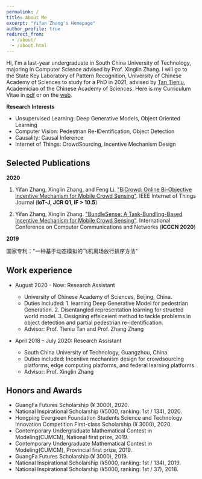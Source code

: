 ```yaml
---
permalink: /
title: About Me
excerpt: "Yifan Zhang's Homepage"
author_profile: true
redirect_from: 
  - /about/
  - /about.html
---
```


Hi, I'm a last-year undergraduate in South China University of Technology, majoring in Computer Science advised by Prof. Xinglin Zhang. I will go to the State Key Laboratory of Pattern Recognition, University of Chinese Academy of Sciences to study for a PhD in 2021, advised by [Tan Tieniu](http://people.ucas.ac.cn/~tantieniu), Academician of the Chinese Academy of Sciences.
Here is my Curriculum Vitae in [pdf](../files/Curriculum_Vitae.pdf) or on the [web](https://yfZhangCs.github.io/cv/).

**Research Interests**
* Unsupervised Learning: Deep Generative Models, Object Oriented Learning
* Computer Vision: Pedestrian Re-IDentification, Object Detection
* Causality: Causal Inference
* Internet of Things: CrowdSourcing, Incentive Mechanism Design

## Selected Publications
**2020**

1. Yifan Zhang, Xinglin Zhang, and Feng Li. ["BiCrowd: Online Bi-Objective Incentive Mechanism for Mobile Crowd Sensing"](../files/BiCrowd-IOT-J.pdf). IEEE Internet of Things Journal (**IoT-J, JCR Q1, IF > 10.5**)

2. Yifan Zhang, Xinglin Zhang. ["BundleSense: A Task-Bundling-Based Incentive Mechanism for Mobile Crowd Sensing"](../files/BundleIncentive-icccn.pdf). International Conference on Computer Communications and Networks (**ICCCN 2020**)

**2019**

 国家专利："一种基于动态模拟的飞机离场放行排序方法"

## Work experience


* August 2020 - Now: Research Assistant
  * University of Chinese Academy of Sciences, Beijing, China.
  * Duties included: 1. learning Deep Generative Model for pedestrian Generation. 2. Disentangled representation learning for structed world model. 3. Designing effeiceient method to tackle problems in object detection and partial pedestrian re-identification.
  * Advisor: Prof. Tieniu Tan and Prof. Zhang Zhang

* April 2018 – July 2020: Research Assistant
  * South China University of Technology, Guangzhou, China.
  * Duties included: Incentive mechanism design for crowdsourcing platforms, edge computing
platforms, and federal learning platforms.
  * Advisor: Prof. Xinglin Zhang


  
## Honors and Awards

* GuangFa Futures Scholarship (¥ 3000), 2020.
* National Inspirational Scholarship (¥5000, ranking: 1st / 134), 2020.
* Hongping Evergreen Foundation Students Science and Technology Innovation Competition First-class Scholarship (¥ 3000), 2020.
* Contemporary Undergraduate Mathematical Contest in Modeling(CUMCM), National first prize, 2019.
* Contemporary Undergraduate Mathematical Contest in Modeling(CUMCM), Provincial first prize, 2019.
* GuangFa Futures Scholarship (¥ 3000), 2019.
* National Inspirational Scholarship (¥5000, ranking: 1st / 134), 2019.
* National Inspirational Scholarship (¥5000, ranking: 1st / 37), 2018.
